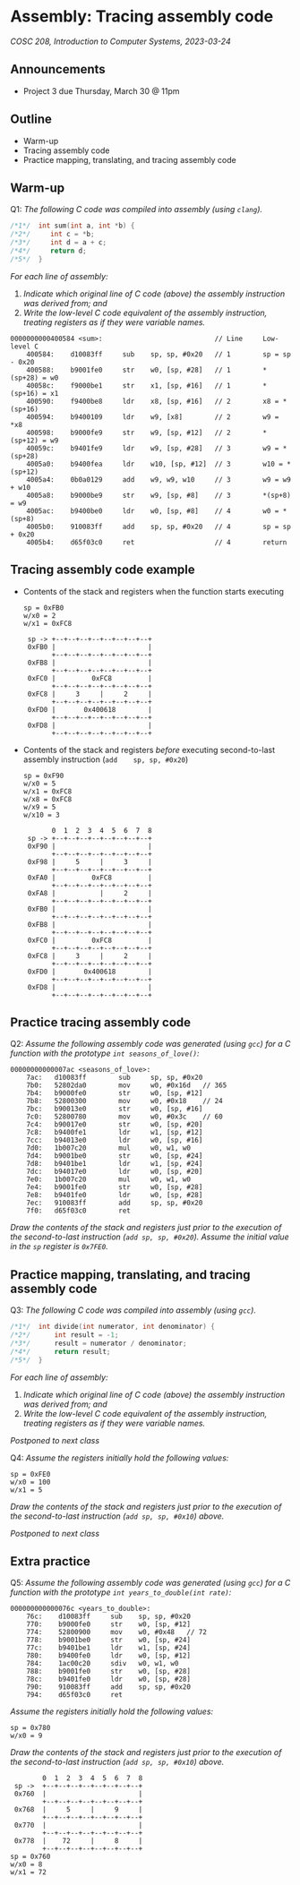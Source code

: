 # Assembly: Tracing assembly code
_COSC 208, Introduction to Computer Systems, 2023-03-24_

## Announcements
* Project 3 due Thursday, March 30 @ 11pm

## Outline
* Warm-up
* Tracing assembly code
* Practice mapping, translating, and tracing assembly code

## Warm-up

Q1: _The following C code was compiled into assembly (using `clang`)._


```c
/*1*/  int sum(int a, int *b) {
/*2*/     int c = *b;
/*3*/     int d = a + c;
/*4*/     return d;
/*5*/  }
```

_For each line of assembly:_
1. _Indicate which original line of C code (above) the assembly instruction was derived from; and_
2. _Write the low-level C code equivalent of the assembly instruction, treating registers as if they were variable names._

```
0000000000400584 <sum>:                            // Line     Low-level C
    400584:    d10083ff     sub    sp, sp, #0x20   // 1        sp = sp - 0x20
    400588:    b9001fe0     str    w0, [sp, #28]   // 1        *(sp+28) = w0
    40058c:    f9000be1     str    x1, [sp, #16]   // 1        *(sp+16) = x1
    400590:    f9400be8     ldr    x8, [sp, #16]   // 2        x8 = *(sp+16)
    400594:    b9400109     ldr    w9, [x8]        // 2        w9 = *x8
    400598:    b9000fe9     str    w9, [sp, #12]   // 2        *(sp+12) = w9
    40059c:    b9401fe9     ldr    w9, [sp, #28]   // 3        w9 = *(sp+28)
    4005a0:    b9400fea     ldr    w10, [sp, #12]  // 3        w10 = *(sp+12)
    4005a4:    0b0a0129     add    w9, w9, w10     // 3        w9 = w9 + w10
    4005a8:    b9000be9     str    w9, [sp, #8]    // 3        *(sp+8) = w9
    4005ac:    b9400be0     ldr    w0, [sp, #8]    // 4        w0 = *(sp+8)
    4005b0:    910083ff     add    sp, sp, #0x20   // 4        sp = sp + 0x20
    4005b4:    d65f03c0     ret                    // 4        return
```

## Tracing assembly code example

* Contents of the stack and registers when the function starts executing
    ```
    sp = 0xFB0
    w/x0 = 2
    w/x1 = 0xFC8 
    ```
    ```
     sp -> +--+--+--+--+--+--+--+--+
     0xFB0 |                       |
           +--+--+--+--+--+--+--+--+
     0xFB8 |                       |
           +--+--+--+--+--+--+--+--+
     0xFC0 |         0xFC8         |
           +--+--+--+--+--+--+--+--+
     0xFC8 |     3     |     2     |
           +--+--+--+--+--+--+--+--+
     0xFD0 |       0x400618        |
           +--+--+--+--+--+--+--+--+
     0xFD8 |                       |
           +--+--+--+--+--+--+--+--+
    ```

* Contents of the stack and registers *before* executing second-to-last assembly instruction (`add    sp, sp, #0x20`)
    ```
    sp = 0xF90
    w/x0 = 5
    w/x1 = 0xFC8
    w/x8 = 0xFC8
    w/x9 = 5
    w/x10 = 3
    ```
    ```
           0  1  2  3  4  5  6  7  8
     sp -> +--+--+--+--+--+--+--+--+
     0xF90 |                       |
           +--+--+--+--+--+--+--+--+
     0xF98 |     5     |     3     |
           +--+--+--+--+--+--+--+--+
     0xFA0 |         0xFC8         |
           +--+--+--+--+--+--+--+--+
     0xFA8 |           |     2     |
           +--+--+--+--+--+--+--+--+
     0xFB0 |                       |
           +--+--+--+--+--+--+--+--+
     0xFB8 |                       |
           +--+--+--+--+--+--+--+--+
     0xFC0 |         0xFC8         |
           +--+--+--+--+--+--+--+--+
     0xFC8 |     3     |     2     |
           +--+--+--+--+--+--+--+--+
     0xFD0 |       0x400618        |
           +--+--+--+--+--+--+--+--+
     0xFD8 |                       |
           +--+--+--+--+--+--+--+--+
    ```

## Practice tracing assembly code

Q2: _Assume the following assembly code was generated (using `gcc`) for a C function with the prototype `int seasons_of_love()`:_

```
00000000000007ac <seasons_of_love>:
    7ac:   d10083ff        sub     sp, sp, #0x20
    7b0:   52802da0        mov     w0, #0x16d   // 365
    7b4:   b9000fe0        str     w0, [sp, #12]
    7b8:   52800300        mov     w0, #0x18    // 24
    7bc:   b90013e0        str     w0, [sp, #16]
    7c0:   52800780        mov     w0, #0x3c    // 60
    7c4:   b90017e0        str     w0, [sp, #20]
    7c8:   b9400fe1        ldr     w1, [sp, #12]
    7cc:   b94013e0        ldr     w0, [sp, #16]
    7d0:   1b007c20        mul     w0, w1, w0
    7d4:   b9001be0        str     w0, [sp, #24]
    7d8:   b9401be1        ldr     w1, [sp, #24]
    7dc:   b94017e0        ldr     w0, [sp, #20]
    7e0:   1b007c20        mul     w0, w1, w0   
    7e4:   b9001fe0        str     w0, [sp, #28]
    7e8:   b9401fe0        ldr     w0, [sp, #28]
    7ec:   910083ff        add     sp, sp, #0x20
    7f0:   d65f03c0        ret
```

_Draw the contents of the stack and registers just prior to the execution of the second-to-last instruction (`add sp, sp, #0x20`). Assume the initial value in the `sp` register is `0x7FE0`._

## Practice mapping, translating, and tracing assembly code

Q3: _The following C code was compiled into assembly (using `gcc`)._


```c
/*1*/  int divide(int numerator, int denominator) {
/*2*/      int result = -1;
/*3*/      result = numerator / denominator;
/*4*/      return result;
/*5*/  }
```

_For each line of assembly:_
1. _Indicate which original line of C code (above) the assembly instruction was derived from; and_
2. _Write the low-level C code equivalent of the assembly instruction, treating registers as if they were variable names._

_Postponed to next class_

Q4: _Assume the registers initially hold the following values:_
```
sp = 0xFE0
w/x0 = 100
w/x1 = 5
```
_Draw the contents of the stack and registers just prior to the execution of the second-to-last instruction (`add sp, sp, #0x10`) above._

_Postponed to next class_

## Extra practice

Q5: _Assume the following assembly code was generated (using `gcc`) for a C function with the prototype `int years_to_double(int rate)`:_

```
000000000000076c <years_to_double>:
    76c:    d10083ff     sub    sp, sp, #0x20
    770:    b9000fe0     str    w0, [sp, #12]
    774:    52800900     mov    w0, #0x48   // 72
    778:    b9001be0     str    w0, [sp, #24]
    77c:    b9401be1     ldr    w1, [sp, #24]
    780:    b9400fe0     ldr    w0, [sp, #12]
    784:    1ac00c20     sdiv   w0, w1, w0
    788:    b9001fe0     str    w0, [sp, #28]
    78c:    b9401fe0     ldr    w0, [sp, #28]
    790:    910083ff     add    sp, sp, #0x20
    794:    d65f03c0     ret
```

_Assume the registers initially hold the following values:_
```
sp = 0x780
w/x0 = 9
```
_Draw the contents of the stack and registers just prior to the execution of the second-to-last instruction (`add sp, sp, #0x10`) above._

```
        0  1  2  3  4  5  6  7  8          
 sp ->  +--+--+--+--+--+--+--+--+
 0x760  |                       |
        +--+--+--+--+--+--+--+--+
 0x768  |     5     |     9     |
        +--+--+--+--+--+--+--+--+
 0x770  |                       |
        +--+--+--+--+--+--+--+--+
 0x778  |    72     |     8     |
        +--+--+--+--+--+--+--+--+
sp = 0x760
w/x0 = 8
w/x1 = 72
```
